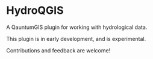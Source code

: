 HydroQGIS
=========

A QauntumGIS plugin for working with hydrological data.

This plugin is in early development, and is experimental.

Contributions and feedback are welcome!
